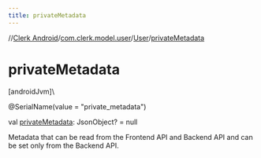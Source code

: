 ```yaml
---
title: privateMetadata
---
```

//[Clerk Android](../../../index.html)/[com.clerk.model.user](../index.html)/[User](index.html)/[privateMetadata](private-metadata.html)



# privateMetadata



[androidJvm]\




@SerialName(value = &quot;private_metadata&quot;)



val [privateMetadata](private-metadata.html): JsonObject? = null



Metadata that can be read from the Frontend API and Backend API and can be set only from the Backend API.




